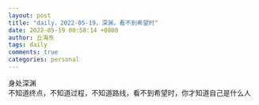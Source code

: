 ```yaml
---
layout: post
title: "daily，2022-05-19，深渊，看不到希望时"
date: 2022-05-19 00:58:14 +0800
author: 丘海东 
tags: daily
comments: true
categories: personal
---
```

身处深渊  
不知道终点，不知道过程，不知道路线，看不到希望时，你才知道自己是什么人
